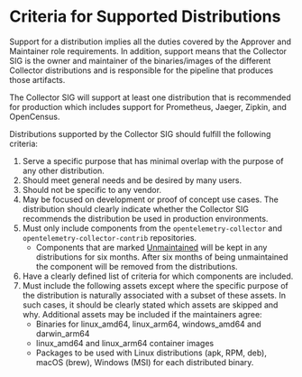 # Criteria for Supported Distributions

Support for a distribution implies all the duties covered by the Approver and Maintainer role requirements. In addition, support means that the Collector SIG is the owner and maintainer of the binaries/images of the different Collector distributions and is responsible for the pipeline that produces those artifacts.

The Collector SIG will support at least one distribution that is recommended for production which includes support for Prometheus, Jaeger, Zipkin, and OpenCensus.

Distributions supported by the Collector SIG should fulfill the following criteria:

1. Serve a specific purpose that has minimal overlap with the purpose of any other distribution.
2. Should meet general needs and be desired by many users.
3. Should not be specific to any vendor.
4. May be focused on development or proof of concept use cases.  The distribution should clearly indicate whether the Collector SIG recommends the distribution be used in production environments.
5. Must only include components from the `opentelemetry-collector` and `opentelemetry-collector-contrib` repositories.
    - Components that are marked [Unmaintained](https://github.com/open-telemetry/opentelemetry-collector#unmaintained) will be kept in any distributions for six months. After six months of being unmaintained the component will be removed from the distributions.
6. Have a clearly defined list of criteria for which components are included.
7. Must include the following assets except where the specific purpose of the distribution is naturally associated with a subset of these assets. In such cases, it should be clearly stated which assets are skipped and why.  Additional assets may be included if the maintainers agree:
    - Binaries for linux_amd64, linux_arm64, windows_amd64 and darwin_arm64
    - linux_amd64 and linux_arm64 container images
    - Packages to be used with Linux distributions (apk, RPM, deb), macOS (brew), Windows (MSI) for each distributed binary.


